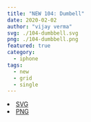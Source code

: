 ```yaml
---
title: "NEW 104: Dumbell"
date: 2020-02-02
author: "vijay verma"
svg: ./104-dumbbell.svg
png: ./104-dumbbell.png
featured: true
category:
  - iphone
tags:
  - new
  - grid
  - single
---
```

<li><a href="./104-dumbbell.svg" download className="btn-svg">SVG</a></li>
<li><a href="/104-dumbbell.png" download className="btn-png">PNG</a></li>
